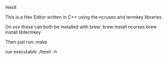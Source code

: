 HexIt

This is a Hex Editor written in C++ using the ncruses and termkey libraries.

On osx these can both be installed with brew:
brew install ncurses
brew install libtermkey

Then just run:
make

run executable
./hexit -h